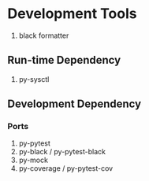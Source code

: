 # Development Tools

1. black formatter

## Run-time Dependency

1. py-sysctl

## Development Dependency

### Ports

1. py-pytest
1. py-black / py-pytest-black
1. py-mock
1. py-coverage / py-pytest-cov
